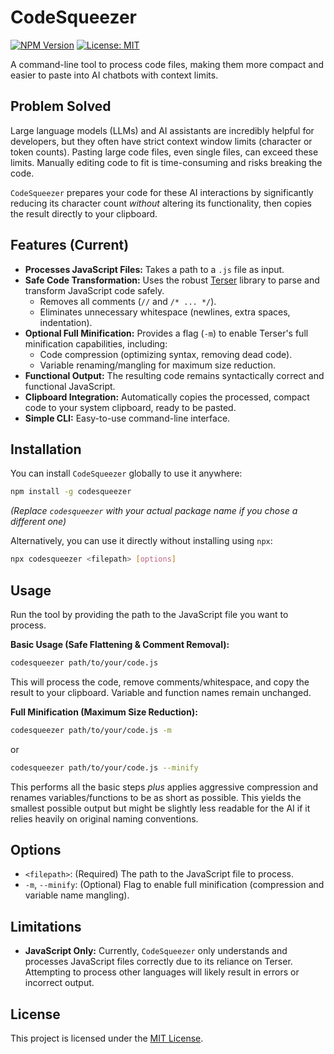 # CodeSqueezer

[![NPM Version](https://img.shields.io/npm/v/codesqueezer.svg?style=flat-square)](https://www.npmjs.com/package/codesqueezer) [![License: MIT](https://img.shields.io/badge/License-MIT-yellow.svg?style=flat-square)](https://opensource.org/licenses/MIT)

A command-line tool to process code files, making them more compact and easier to paste into AI chatbots with context limits.

## Problem Solved

Large language models (LLMs) and AI assistants are incredibly helpful for developers, but they often have strict context window limits (character or token counts). Pasting large code files, even single files, can exceed these limits. Manually editing code to fit is time-consuming and risks breaking the code.

`CodeSqueezer` prepares your code for these AI interactions by significantly reducing its character count *without* altering its functionality, then copies the result directly to your clipboard.

## Features (Current)

* **Processes JavaScript Files:** Takes a path to a `.js` file as input.
* **Safe Code Transformation:** Uses the robust [Terser](https://terser.org/) library to parse and transform JavaScript code safely.
    * Removes all comments (`//` and `/* ... */`).
    * Eliminates unnecessary whitespace (newlines, extra spaces, indentation).
* **Optional Full Minification:** Provides a flag (`-m`) to enable Terser's full minification capabilities, including:
    * Code compression (optimizing syntax, removing dead code).
    * Variable renaming/mangling for maximum size reduction.
* **Functional Output:** The resulting code remains syntactically correct and functional JavaScript.
* **Clipboard Integration:** Automatically copies the processed, compact code to your system clipboard, ready to be pasted.
* **Simple CLI:** Easy-to-use command-line interface.

## Installation

You can install `CodeSqueezer` globally to use it anywhere:

```bash
npm install -g codesqueezer
````

*(Replace `codesqueezer` with your actual package name if you chose a different one)*

Alternatively, you can use it directly without installing using `npx`:

```bash
npx codesqueezer <filepath> [options]
```

## Usage

Run the tool by providing the path to the JavaScript file you want to process.

**Basic Usage (Safe Flattening & Comment Removal):**

```bash
codesqueezer path/to/your/code.js
```

This will process the code, remove comments/whitespace, and copy the result to your clipboard. Variable and function names remain unchanged.

**Full Minification (Maximum Size Reduction):**

```bash
codesqueezer path/to/your/code.js -m
```

or

```bash
codesqueezer path/to/your/code.js --minify
```

This performs all the basic steps *plus* applies aggressive compression and renames variables/functions to be as short as possible. This yields the smallest possible output but might be slightly less readable for the AI if it relies heavily on original naming conventions.

## Options

  * `<filepath>`: (Required) The path to the JavaScript file to process.
  * `-m`, `--minify`: (Optional) Flag to enable full minification (compression and variable name mangling).

## Limitations

  * **JavaScript Only:** Currently, `CodeSqueezer` only understands and processes JavaScript files correctly due to its reliance on Terser. Attempting to process other languages will likely result in errors or incorrect output.

## License

This project is licensed under the [MIT License](https://www.google.com/search?q=LICENSE).
